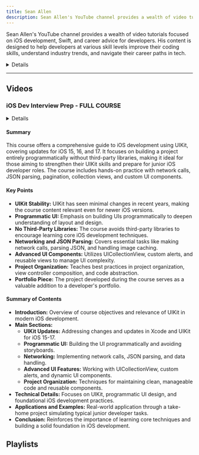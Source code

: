 ```yaml
---
title: Sean Allen
description: Sean Allen's YouTube channel provides a wealth of video tutorials focused on iOS development, Swift, and career advice for developers. His content is designed to help developers at various skill levels improve their coding skills, understand industry trends, and navigate their career paths in tech.
---
```


Sean Allen's YouTube channel provides a wealth of video tutorials focused on iOS development, Swift, and career advice for developers. His content is designed to help developers at various skill levels improve their coding skills, understand industry trends, and navigate their career paths in tech.

<details>
**URL:** https://www.youtube.com/@seanallen

**Authors:** `Sean Allen`

**Complexity Levels:**
   - **Beginner:** 30%
   - **Intermediate:** 40%
   - **Advanced:** 30%

**Frequency of Posting:** Weekly

**Types of Content:**
   - **Tutorials:** 60% (Step-by-step video guides)
   - **Career Advice:** 20% (Tips and strategies for developers)
   - **Live Streams:** 10% (Interactive Q&A sessions)
   - **News and Updates:** 10% (Industry trends and updates)

**Additional Features:**
   - **Playlists:** Curated playlists for structured learning.
   - **Community Tab:** Engagement with viewers and updates.
</details>

<LinkCard title="Visit Sean Allen on YouTube" href="https://www.youtube.com/@seanallen" />

---

## Videos 

### iOS Dev Interview Prep - FULL COURSE

<details>
**URL:** https://www.youtube.com/watch?v=JzngncpZLuw

**Published:** Dec 29, 2023 

**Tags:** 
`iOS`, `UIKit`, `Swift`, `Programmatic UI`, `Networking`, `Intermediate`

</details>

#### Summary
This course offers a comprehensive guide to iOS development using UIKit, covering updates for iOS 15, 16, and 17. It focuses on building a project entirely programmatically without third-party libraries, making it ideal for those aiming to strengthen their UIKit skills and prepare for junior iOS developer roles. The course includes hands-on practice with network calls, JSON parsing, pagination, collection views, and custom UI components.

#### Key Points
- **UIKit Stability:** UIKit has seen minimal changes in recent years, making the course content relevant even for newer iOS versions.
- **Programmatic UI:** Emphasis on building UIs programmatically to deepen understanding of layout and design.
- **No Third-Party Libraries:** The course avoids third-party libraries to encourage learning core iOS development techniques.
- **Networking and JSON Parsing:** Covers essential tasks like making network calls, parsing JSON, and handling image caching.
- **Advanced UI Components:** Utilizes UICollectionView, custom alerts, and reusable views to manage UI complexity.
- **Project Organization:** Teaches best practices in project organization, view controller composition, and code abstraction.
- **Portfolio Piece:** The project developed during the course serves as a valuable addition to a developer's portfolio.

#### Summary of Contents
- **Introduction:** Overview of course objectives and relevance of UIKit in modern iOS development.
- **Main Sections:**
  - **UIKit Updates:** Addressing changes and updates in Xcode and UIKit for iOS 15-17.
  - **Programmatic UI:** Building the UI programmatically and avoiding storyboards.
  - **Networking:** Implementing network calls, JSON parsing, and data handling.
  - **Advanced UI Features:** Working with UICollectionView, custom alerts, and dynamic UI components.
  - **Project Organization:** Techniques for maintaining clean, manageable code and reusable components.
- **Technical Details:** Focuses on UIKit, programmatic UI design, and foundational iOS development practices.
- **Applications and Examples:** Real-world application through a take-home project simulating typical junior developer tasks.
- **Conclusion:** Reinforces the importance of learning core techniques and building a solid foundation in iOS development.

<LinkCard title="Watch Full Video" href="https://www.youtube.com/watch?v=JzngncpZLuw" />


## Playlists

